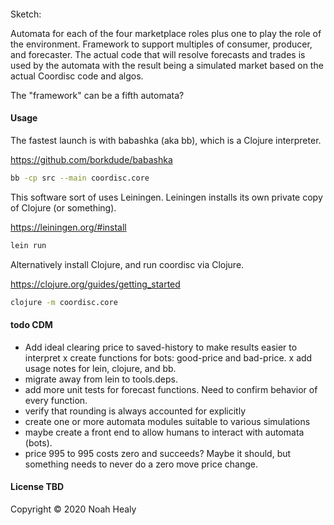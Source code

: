#### 

Sketch:

Automata for each of the four marketplace roles plus one to play the role of the environment. Framework to
support multiples of consumer, producer, and forecaster. The actual code that will resolve forecasts and
trades is used by the automata with the result being a simulated market based on the actual Coordisc code and
algos.

The "framework" can be a fifth automata?


#### Usage

The fastest launch is with babashka (aka bb), which is a Clojure interpreter.

https://github.com/borkdude/babashka

```bash
bb -cp src --main coordisc.core
```

This software sort of uses Leiningen. Leiningen installs its own private copy of Clojure (or something).

https://leiningen.org/#install

```bash
lein run
```

Alternatively install Clojure, and run coordisc via Clojure. 

https://clojure.org/guides/getting_started


```bash
clojure -m coordisc.core
```


#### todo CDM

* Add ideal clearing price to saved-history to make results easier to interpret
x create functions for bots: good-price and bad-price.
x add usage notes for lein, clojure, and bb.
* migrate away from lein to tools.deps.
* add more unit tests for forecast functions. Need to confirm behavior of every function.
* verify that rounding is always accounted for explicitly
* create one or more automata modules suitable to various simulations
* maybe create a front end to allow humans to interact with automata (bots).
* price 995 to 995 costs zero and succeeds? Maybe it should, but something needs to never do a zero move price change.


#### License TBD

Copyright © 2020 Noah Healy


